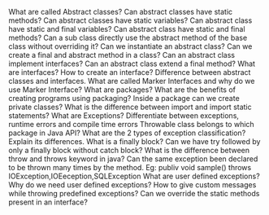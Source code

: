 What are called Abstract classes?
Can abstract classes have static methods?
Can abstract classes have static variables?
Can abstract class have static and final variables?
Can abstract class have static and final methods?
Can a sub class directly use the abstract method of the base class without overriding it?
Can we instantiate an abstract class?
Can we create a final and abstract method in a class?
Can an abstract class implement interfaces?
Can an abstract class extend a final method?
What are interfaces?
How to create an interface?
Difference between abstract classes and interfaces.
What are called Marker Interfaces and why do we use Marker Interface?
What are packages?
What are the benefits of creating programs using packaging?
Inside a package can we create private classes?
What is the difference between import and import static statements?
What are Exceptions?
Differentiate between exceptions, runtime errors and compile time errors
Throwable class belongs to which package in Java API?
What are the 2 types of exception classification? Explain its differences.
What is a finally block?
Can we have try followed by only a finally block without catch block?
What is the difference between throw and throws keyword in java?
Can the same exception been declared to be thrown many times by the method. Eg: publiv void sample() throws IOException,IOEeception,SQLException
What are user defined exceptions?
Why do we need user defined exceptions?
How to give custom messages while throwing predefined exceptions?
Can we override the static methods present in an interface?
